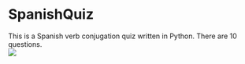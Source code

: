 # SpanishQuiz
This is a Spanish verb conjugation quiz written in Python.  There are 10 questions.   
![](https://media.giphy.com/media/j5hUlgZFZrrjhqvcrk/giphy.gif)
